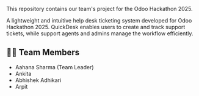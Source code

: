 This repository contains our team's project for the Odoo Hackathon 2025.

A lightweight and intuitive help desk ticketing system developed for Odoo Hackathon 2025. QuickDesk enables users to create and track support tickets, while support agents and admins manage the workflow efficiently.

## 👩‍💻 Team Members

- Aahana Sharma (Team Leader)
- Ankita
- Abhishek Adhikari
- Arpit

